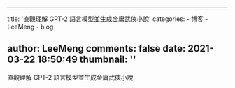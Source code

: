 
---
title: '直觀理解 GPT-2 語言模型並生成金庸武俠小說'
categories: 
    - 博客
    - LeeMeng
    - blog

author: LeeMeng
comments: false
date: 2021-03-22 18:50:49
thumbnail: ''
---

<div>   
直觀理解 GPT-2 語言模型並生成金庸武俠小說  
</div>
            